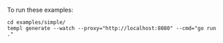 To run these examples:

```shell
cd examples/simple/
templ generate --watch --proxy="http://localhost:8080" --cmd="go run ."
```
